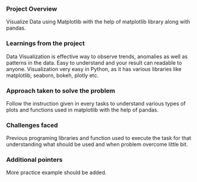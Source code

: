### Project Overview

 Visualize Data using Matplotlib with the help of matplotlib library along with pandas.



### Learnings from the project

 Data Visualization is effective way to observe trends, anomalies as well as patterns in the data. Easy to understand and your result can readable to anyone. 
Visualization very easy in Python, as it has various libraries like matplotlib, seaborn, bokeh, plotly etc. 



### Approach taken to solve the problem

 Follow the instruction given in every tasks to understand various types of plots and functions used in matplotlib with the help of pandas.


### Challenges faced

 Previous programing libraries and function used to execute the task for that understanding what should be used and when problem overcome little bit.


### Additional pointers

 More practice example should be added.


